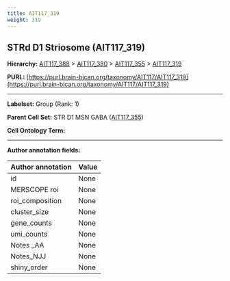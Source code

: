 ```yaml
---
title: AIT117_319
weight: 319
---
```

## STRd D1 Striosome (AIT117_319)
<b>Hierarchy: </b>
[AIT117_388](../AIT117_388) >
[AIT117_380](../AIT117_380) >
[AIT117_355](../AIT117_355) >
[AIT117_319](../AIT117_319)

**PURL:** [https://purl.brain-bican.org/taxonomy/AIT117/AIT117_319](https://purl.brain-bican.org/taxonomy/AIT117/AIT117_319)

---


**Labelset:** Group (Rank: 1)

**Parent Cell Set:** STR D1 MSN GABA ([AIT117_355](../AIT117_355))



**Cell Ontology Term:** 

[MARKER GENES.]: #


---

[TRANSFERRED ANNOTATIONS.]: #


[AUTHOR ANNOTATION FIELDS.]: #


**Author annotation fields:**

| Author annotation | Value |
|-------------------|-------|
|id|None|
|MERSCOPE roi|None|
|roi_composition|None|
|cluster_size|None|
|gene_counts|None|
|umi_counts|None|
|Notes _AA|None|
|Notes_NJJ|None|
|shiny_order|None|
